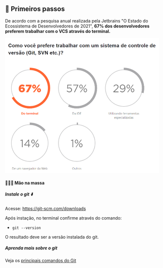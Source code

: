 ## 👣 Primeiros passos

De acordo com a pesquisa anual realizada pela Jetbrains "O Estado do Ecossistema de Desenvolvedores de 2021", <b>67% dos desenvolvedores preferem trabalhar com o VCS através do terminal.</b>

![Pesquisa anual realizada pela Jetbrains "O Estado do Ecossistema de Desenvolvedores de 2021"](./../assets/images/research-03.png)

#### 👨🏽‍💻 Mão na massa

##### Instale o git ⬇️

Acesse: https://git-scm.com/downloads

Após instação, no terminal confirme através do comando:

- `git --version`

O resultado deve ser a versão instalada do git.

##### Aprenda mais sobre o git

Veja os [principais comandos do Git](./git-commands.md)
